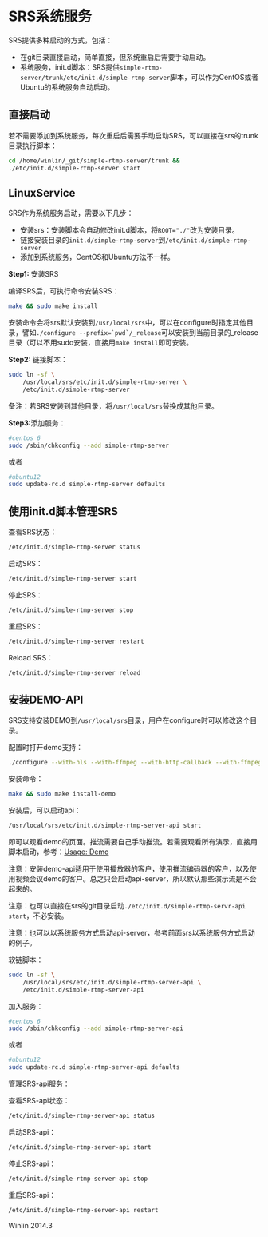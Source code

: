 # SRS系统服务

SRS提供多种启动的方式，包括：
* 在git目录直接启动，简单直接，但系统重启后需要手动启动。
* 系统服务，init.d脚本：SRS提供`simple-rtmp-server/trunk/etc/init.d/simple-rtmp-server`脚本，可以作为CentOS或者Ubuntu的系统服务自动启动。

## 直接启动

若不需要添加到系统服务，每次重启后需要手动启动SRS，可以直接在srs的trunk目录执行脚本：

```bash
cd /home/winlin/_git/simple-rtmp-server/trunk &&
./etc/init.d/simple-rtmp-server start
```

## LinuxService

SRS作为系统服务启动，需要以下几步：
* 安装srs：安装脚本会自动修改init.d脚本，将`ROOT="./"`改为安装目录。
* 链接安装目录的`init.d/simple-rtmp-server`到`/etc/init.d/simple-rtmp-server`
* 添加到系统服务，CentOS和Ubuntu方法不一样。

<strong>Step1:</strong> 安装SRS

编译SRS后，可执行命令安装SRS：

```bash
make && sudo make install
```

安装命令会将srs默认安装到`/usr/local/srs`中，可以在configure时指定其他目录，譬如```./configure --prefix=`pwd`/_release```可以安装到当前目录的_release目录（可以不用sudo安装，直接用`make install`即可安装。

<strong>Step2:</strong> 链接脚本：

```bash
sudo ln -sf \
    /usr/local/srs/etc/init.d/simple-rtmp-server \
    /etc/init.d/simple-rtmp-server
```

备注：若SRS安装到其他目录，将`/usr/local/srs`替换成其他目录。

<strong>Step3:</strong>添加服务：

```bash
#centos 6
sudo /sbin/chkconfig --add simple-rtmp-server
```

或者

```bash
#ubuntu12
sudo update-rc.d simple-rtmp-server defaults
```

## 使用init.d脚本管理SRS

查看SRS状态：

```bash
/etc/init.d/simple-rtmp-server status
```

启动SRS：

```bash
/etc/init.d/simple-rtmp-server start
```

停止SRS：

```bash
/etc/init.d/simple-rtmp-server stop
```

重启SRS：

```bash
/etc/init.d/simple-rtmp-server restart
```

Reload SRS：

```bash
/etc/init.d/simple-rtmp-server reload
```

## 安装DEMO-API

SRS支持安装DEMO到`/usr/local/srs`目录，用户在configure时可以修改这个目录。

配置时打开demo支持：

```bash
./configure --with-hls --with-ffmpeg --with-http-callback --with-ffmpeg
```

安装命令：

```bash
make && sudo make install-demo
```

安装后，可以启动api：

```bash
/usr/local/srs/etc/init.d/simple-rtmp-server-api start
```

即可以观看demo的页面。推流需要自己手动推流。若需要观看所有演示，直接用脚本启动，参考：[Usage: Demo](https://github.com/winlinvip/simple-rtmp-server/wiki/SampleDemo)

注意：安装demo-api适用于使用播放器的客户，使用推流编码器的客户，以及使用视频会议demo的客户。总之只会启动api-server，所以默认那些演示流是不会起来的。

注意：也可以直接在srs的git目录启动`./etc/init.d/simple-rtmp-servr-api start`，不必安装。

注意：也可以以系统服务方式启动api-server，参考前面srs以系统服务方式启动的例子。

软链脚本：

```bash
sudo ln -sf \
    /usr/local/srs/etc/init.d/simple-rtmp-server-api \
    /etc/init.d/simple-rtmp-server-api
```

加入服务：

```bash
#centos 6
sudo /sbin/chkconfig --add simple-rtmp-server-api
```

或者

```bash
#ubuntu12
sudo update-rc.d simple-rtmp-server-api defaults
```

管理SRS-api服务：

查看SRS-api状态：

```bash
/etc/init.d/simple-rtmp-server-api status
```

启动SRS-api：

```bash
/etc/init.d/simple-rtmp-server-api start
```

停止SRS-api：

```bash
/etc/init.d/simple-rtmp-server-api stop
```

重启SRS-api：

```bash
/etc/init.d/simple-rtmp-server-api restart
```

Winlin 2014.3